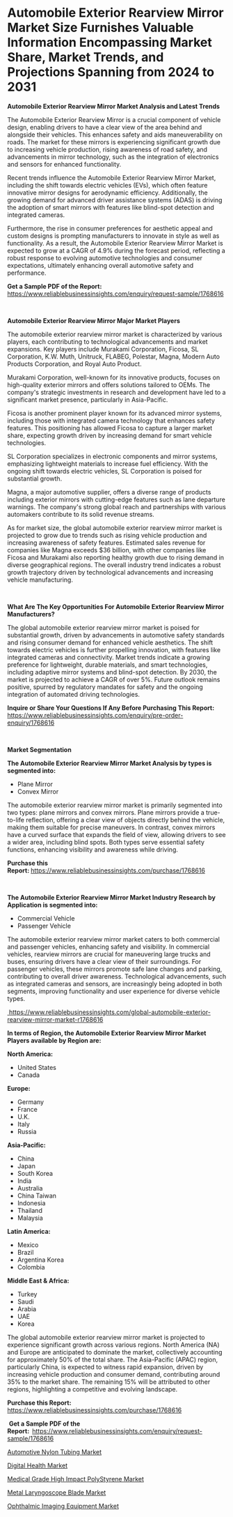 <p><h1>Automobile Exterior Rearview Mirror Market Size Furnishes Valuable Information Encompassing Market Share, Market Trends, and Projections Spanning from 2024 to 2031</h1></p><p><strong>Automobile Exterior Rearview Mirror Market Analysis and Latest Trends</strong></p>
<p><p>The Automobile Exterior Rearview Mirror is a crucial component of vehicle design, enabling drivers to have a clear view of the area behind and alongside their vehicles. This enhances safety and aids maneuverability on roads. The market for these mirrors is experiencing significant growth due to increasing vehicle production, rising awareness of road safety, and advancements in mirror technology, such as the integration of electronics and sensors for enhanced functionality.</p><p>Recent trends influence the Automobile Exterior Rearview Mirror Market, including the shift towards electric vehicles (EVs), which often feature innovative mirror designs for aerodynamic efficiency. Additionally, the growing demand for advanced driver assistance systems (ADAS) is driving the adoption of smart mirrors with features like blind-spot detection and integrated cameras. </p><p>Furthermore, the rise in consumer preferences for aesthetic appeal and custom designs is prompting manufacturers to innovate in style as well as functionality. As a result, the Automobile Exterior Rearview Mirror Market is expected to grow at a CAGR of 4.9% during the forecast period, reflecting a robust response to evolving automotive technologies and consumer expectations, ultimately enhancing overall automotive safety and performance.</p></p>
<p><strong>Get a Sample PDF of the Report:&nbsp;</strong> <a href="https://www.reliablebusinessinsights.com/enquiry/request-sample/1768616?utm_campaign=96&utm_medium=2&utm_source=Github&utm_content=ia&utm_term=03112024&utm_id=automobile-exterior-rearview-mirror">https://www.reliablebusinessinsights.com/enquiry/request-sample/1768616</a></p>
<p>&nbsp;</p>
<p><strong>Automobile Exterior Rearview Mirror Major Market Players</strong></p>
<p><p>The automobile exterior rearview mirror market is characterized by various players, each contributing to technological advancements and market expansions. Key players include Murakami Corporation, Ficosa, SL Corporation, K.W. Muth, Unitruck, FLABEG, Polestar, Magna, Modern Auto Products Corporation, and Royal Auto Product.</p><p>Murakami Corporation, well-known for its innovative products, focuses on high-quality exterior mirrors and offers solutions tailored to OEMs. The company's strategic investments in research and development have led to a significant market presence, particularly in Asia-Pacific.</p><p>Ficosa is another prominent player known for its advanced mirror systems, including those with integrated camera technology that enhances safety features. This positioning has allowed Ficosa to capture a larger market share, expecting growth driven by increasing demand for smart vehicle technologies.</p><p>SL Corporation specializes in electronic components and mirror systems, emphasizing lightweight materials to increase fuel efficiency. With the ongoing shift towards electric vehicles, SL Corporation is poised for substantial growth.</p><p>Magna, a major automotive supplier, offers a diverse range of products including exterior mirrors with cutting-edge features such as lane departure warnings. The company's strong global reach and partnerships with various automakers contribute to its solid revenue streams.</p><p>As for market size, the global automobile exterior rearview mirror market is projected to grow due to trends such as rising vehicle production and increasing awareness of safety features. Estimated sales revenue for companies like Magna exceeds $36 billion, with other companies like Ficosa and Murakami also reporting healthy growth due to rising demand in diverse geographical regions. The overall industry trend indicates a robust growth trajectory driven by technological advancements and increasing vehicle manufacturing.</p></p>
<p>&nbsp;</p>
<p><strong>What Are The Key Opportunities For Automobile Exterior Rearview Mirror Manufacturers?</strong></p>
<p><p>The global automobile exterior rearview mirror market is poised for substantial growth, driven by advancements in automotive safety standards and rising consumer demand for enhanced vehicle aesthetics. The shift towards electric vehicles is further propelling innovation, with features like integrated cameras and connectivity. Market trends indicate a growing preference for lightweight, durable materials, and smart technologies, including adaptive mirror systems and blind-spot detection. By 2030, the market is projected to achieve a CAGR of over 5%. Future outlook remains positive, spurred by regulatory mandates for safety and the ongoing integration of automated driving technologies.</p></p>
<p><strong>Inquire or Share Your Questions If Any Before Purchasing This Report:</strong> <a href="https://www.reliablebusinessinsights.com/enquiry/pre-order-enquiry/1768616?utm_campaign=96&utm_medium=2&utm_source=Github&utm_content=ia&utm_term=03112024&utm_id=automobile-exterior-rearview-mirror">https://www.reliablebusinessinsights.com/enquiry/pre-order-enquiry/1768616</a></p>
<p>&nbsp;</p>
<p><strong>Market Segmentation</strong></p>
<p><strong>The Automobile Exterior Rearview Mirror Market Analysis by types is segmented into:</strong></p>
<p><ul><li>Plane Mirror</li><li>Convex Mirror</li></ul></p>
<p><p>The automobile exterior rearview mirror market is primarily segmented into two types: plane mirrors and convex mirrors. Plane mirrors provide a true-to-life reflection, offering a clear view of objects directly behind the vehicle, making them suitable for precise maneuvers. In contrast, convex mirrors have a curved surface that expands the field of view, allowing drivers to see a wider area, including blind spots. Both types serve essential safety functions, enhancing visibility and awareness while driving.</p></p>
<p><strong>Purchase this Report:&nbsp;</strong><a href="https://www.reliablebusinessinsights.com/purchase/1768616?utm_campaign=96&utm_medium=2&utm_source=Github&utm_content=ia&utm_term=03112024&utm_id=automobile-exterior-rearview-mirror">https://www.reliablebusinessinsights.com/purchase/1768616</a></p>
<p>&nbsp;</p>
<p><strong>The Automobile Exterior Rearview Mirror Market Industry Research by Application is segmented into:</strong></p>
<p><ul><li>Commercial Vehicle</li><li>Passenger Vehicle</li></ul></p>
<p><p>The automobile exterior rearview mirror market caters to both commercial and passenger vehicles, enhancing safety and visibility. In commercial vehicles, rearview mirrors are crucial for maneuvering large trucks and buses, ensuring drivers have a clear view of their surroundings. For passenger vehicles, these mirrors promote safe lane changes and parking, contributing to overall driver awareness. Technological advancements, such as integrated cameras and sensors, are increasingly being adopted in both segments, improving functionality and user experience for diverse vehicle types.</p></p>
<p><a href="https://www.reliablebusinessinsights.com/global-automobile-exterior-rearview-mirror-market-r1768616?utm_campaign=96&utm_medium=2&utm_source=Github&utm_content=ia&utm_term=03112024&utm_id=automobile-exterior-rearview-mirror">&nbsp;https://www.reliablebusinessinsights.com/global-automobile-exterior-rearview-mirror-market-r1768616</a></p>
<p><strong>In terms of Region, the Automobile Exterior Rearview Mirror Market Players available by Region are:</strong></p>
<p>
    <p> <strong> North America: </strong>
        <ul>
            <li>United States</li>
            <li>Canada</li>
        </ul>
        </p> 
    <p> <strong> Europe: </strong>
        <ul>
            <li>Germany</li>
            <li>France</li>
            <li>U.K.</li>
            <li>Italy</li>
            <li>Russia</li>
        </ul>
        </p> 
    <p> <strong> Asia-Pacific: </strong>
        <ul>
            <li>China</li>
            <li>Japan</li>
            <li>South Korea</li>
            <li>India</li>
            <li>Australia</li>
            <li>China Taiwan</li>
            <li>Indonesia</li>
            <li>Thailand</li>
            <li>Malaysia</li>
        </ul>
        </p> 
    <p> <strong> Latin America: </strong>
        <ul>
            <li>Mexico</li>
            <li>Brazil</li>
            <li>Argentina Korea</li>
            <li>Colombia</li>
        </ul>
        </p> 
    <p> <strong> Middle East & Africa: </strong>
        <ul>
            <li>Turkey</li>
            <li>Saudi</li>
            <li>Arabia</li>
            <li>UAE</li>
            <li>Korea</li>
        </ul>
    </p>
    </p>
<p><p>The global automobile exterior rearview mirror market is projected to experience significant growth across various regions. North America (NA) and Europe are anticipated to dominate the market, collectively accounting for approximately 50% of the total share. The Asia-Pacific (APAC) region, particularly China, is expected to witness rapid expansion, driven by increasing vehicle production and consumer demand, contributing around 35% to the market share. The remaining 15% will be attributed to other regions, highlighting a competitive and evolving landscape.</p></p>
<p><strong>Purchase this Report: </strong><a href="https://www.reliablebusinessinsights.com/purchase/1768616?utm_campaign=96&utm_medium=2&utm_source=Github&utm_content=ia&utm_term=03112024&utm_id=automobile-exterior-rearview-mirror">https://www.reliablebusinessinsights.com/purchase/1768616</a></p>
<p>&nbsp;<strong>Get a Sample PDF of the Report:&nbsp;&nbsp;</strong><a href="https://www.reliablebusinessinsights.com/enquiry/request-sample/1768616?utm_campaign=96&utm_medium=2&utm_source=Github&utm_content=ia&utm_term=03112024&utm_id=automobile-exterior-rearview-mirror">https://www.reliablebusinessinsights.com/enquiry/request-sample/1768616</a></p>
<p><strong></strong></p>
<p><p><a href="https://github.com/birroctaymonyj/Market-Research-Report-List-1/blob/main/automotive-nylon-tubing-market.md?utm_campaign=96&utm_medium=2&utm_source=Github&utm_content=ia&utm_term=03112024&utm_id=automobile-exterior-rearview-mirror">Automotive Nylon Tubing Market</a></p><p><a href="https://www.linkedin.com/pulse/digital-health-market-refracting-trends-consumer-behaviors-2024-2031-dsxqf?utm_campaign=96&utm_medium=2&utm_source=Github&utm_content=ia&utm_term=03112024&utm_id=automobile-exterior-rearview-mirror">Digital Health Market</a></p><p><a href="https://github.com/bramarquesw0f/Market-Research-Report-List-1/blob/main/medical-grade-high-impact-polystyrene-market.md?utm_campaign=96&utm_medium=2&utm_source=Github&utm_content=ia&utm_term=03112024&utm_id=automobile-exterior-rearview-mirror">Medical Grade High Impact PolyStyrene Market</a></p><p><a href="https://issuu.com/reportprime-2/docs/metal-laryngoscope-blade-market-siz_85ce72b119fd9b?utm_campaign=96&utm_medium=2&utm_source=Github&utm_content=ia&utm_term=03112024&utm_id=automobile-exterior-rearview-mirror">Metal Laryngoscope Blade Market</a></p><p><a href="https://issuu.com/reportprime-2/docs/ophthalmic-imaging-equipment-market_315bfe53a83967?utm_campaign=96&utm_medium=2&utm_source=Github&utm_content=ia&utm_term=03112024&utm_id=automobile-exterior-rearview-mirror">Ophthalmic Imaging Equipment Market</a></p></p>